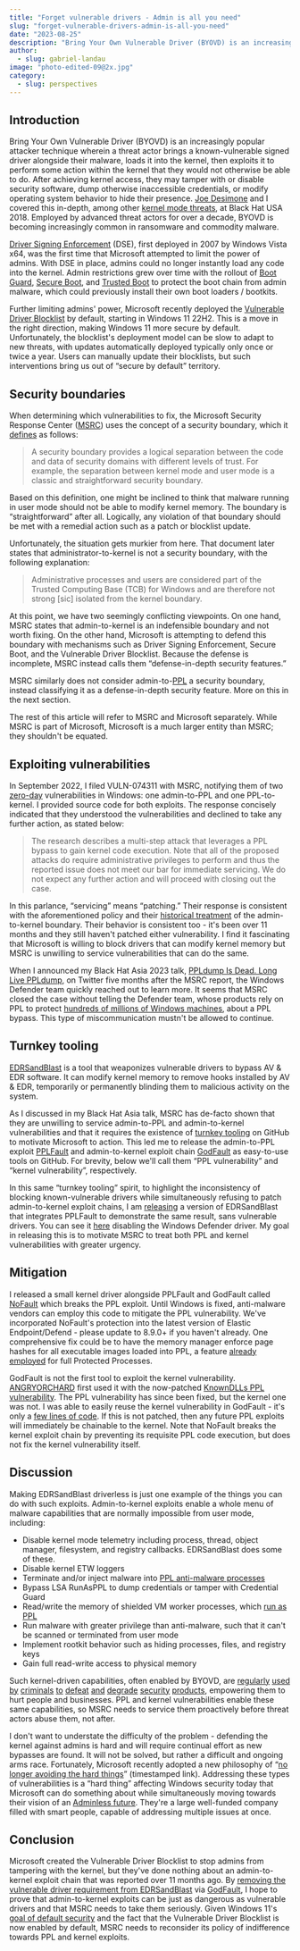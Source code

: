 ```yaml
---
title: "Forget vulnerable drivers - Admin is all you need"
slug: "forget-vulnerable-drivers-admin-is-all-you-need"
date: "2023-08-25"
description: "Bring Your Own Vulnerable Driver (BYOVD) is an increasingly popular attacker technique whereby a threat actor brings a known-vulnerable signed driver alongside their malware, loads it into the kernel, then exploits it to perform some action within the kernel that they would not otherwise be able to do. Employed by advanced threat actors for over a decade, BYOVD is becoming increasingly common in ransomware and commodity malware."
author:
  - slug: gabriel-landau
image: "photo-edited-09@2x.jpg"
category:
  - slug: perspectives
---
```


## Introduction
Bring Your Own Vulnerable Driver (BYOVD) is an increasingly popular attacker technique wherein a threat actor brings a known-vulnerable signed driver alongside their malware, loads it into the kernel, then exploits it to perform some action within the kernel that they would not otherwise be able to do. After achieving kernel access, they may tamper with or disable security software, dump otherwise inaccessible credentials, or modify operating system behavior to hide their presence. [Joe Desimone](https://twitter.com/dez_) and I covered this in-depth, among other [kernel mode threats](https://i.blackhat.com/us-18/Thu-August-9/us-18-Desimone-Kernel-Mode-Threats-and-Practical-Defenses.pdf), at Black Hat USA 2018. Employed by advanced threat actors for over a decade, BYOVD is becoming increasingly common in ransomware and commodity malware.

[Driver Signing Enforcement](https://learn.microsoft.com/en-us/windows-hardware/drivers/install/kernel-mode-code-signing-policy--windows-vista-and-later-) (DSE), first deployed in 2007 by Windows Vista x64, was the first time that Microsoft attempted to limit the power of admins. With DSE in place, admins could no longer instantly load any code into the kernel. Admin restrictions grew over time with the rollout of [Boot Guard](https://www.intel.com/content/dam/www/central-libraries/us/en/documents/below-the-os-security-white-paper.pdf), [Secure Boot](https://learn.microsoft.com/en-us/windows-hardware/design/device-experiences/oem-secure-boot), and [Trusted Boot](https://learn.microsoft.com/en-us/windows/security/operating-system-security/system-security/trusted-boot) to protect the boot chain from admin malware, which could previously install their own boot loaders / bootkits.

Further limiting admins' power, Microsoft recently deployed the [Vulnerable Driver Blocklist](https://learn.microsoft.com/en-us/windows/security/threat-protection/windows-defender-application-control/microsoft-recommended-driver-block-rules#microsoft-vulnerable-driver-blocklist) by default, starting in Windows 11 22H2. This is a move in the right direction, making Windows 11 more secure by default. Unfortunately, the blocklist's deployment model can be slow to adapt to new threats, with updates automatically deployed typically only once or twice a year. Users can manually update their blocklists, but such interventions bring us out of “secure by default” territory.

## Security boundaries
When determining which vulnerabilities to fix, the Microsoft Security Response Center ([MSRC](https://msrc.microsoft.com/)) uses the concept of a security boundary, which it [defines](https://web.archive.org/web/20230506125554/https://www.microsoft.com/en-us/msrc/windows-security-servicing-criteria) as follows:

> A security boundary provides a logical separation between the code and data of security domains with different levels of trust. For example, the separation between kernel mode and user mode is a classic and straightforward security boundary.

Based on this definition, one might be inclined to think that malware running in user mode should not be able to modify kernel memory. The boundary is “straightforward” after all. Logically, any violation of that boundary should be met with a remedial action such as a patch or blocklist update.

Unfortunately, the situation gets murkier from here. That document later states that administrator-to-kernel is not a security boundary, with the following explanation:

> Administrative processes and users are considered part of the Trusted Computing Base (TCB) for Windows and are therefore not strong [sic] isolated from the kernel boundary. 

At this point, we have two seemingly conflicting viewpoints. On one hand, MSRC states that admin-to-kernel is an indefensible boundary and not worth fixing. On the other hand, Microsoft is attempting to defend this boundary with mechanisms such as Driver Signing Enforcement, Secure Boot, and the Vulnerable Driver Blocklist. Because the defense is incomplete, MSRC instead calls them “defense-in-depth security features.”

MSRC similarly does not consider admin-to-[PPL](https://www.elastic.co/blog/protecting-windows-protected-processes) a security boundary, instead classifying it as a defense-in-depth security feature. More on this in the next section.

The rest of this article will refer to MSRC and Microsoft separately. While MSRC is part of Microsoft, Microsoft is a much larger entity than MSRC; they shouldn't be equated.

## Exploiting vulnerabilities
In September 2022, I filed VULN-074311 with MSRC, notifying them of two [zero-day](https://www.trendmicro.com/vinfo/us/security/definition/zero-day-vulnerability) vulnerabilities in Windows: one admin-to-PPL and one PPL-to-kernel. I provided source code for both exploits. The response concisely indicated that they understood the vulnerabilities and declined to take any further action, as stated below:

> The research describes a multi-step attack that leverages a PPL bypass to gain kernel code execution. Note that all of the proposed attacks do require administrative privileges to perform and thus the reported issue does not meet our bar for immediate servicing. We do not expect any further action and will proceed with closing out the case.

In this parlance, “servicing” means “patching.” Their response is consistent with the aforementioned policy and their [historical treatment](https://github.com/ionescu007/r0ak/tree/919338f4e88036c6a46a3a839f409efe38852415#faq) of the admin-to-kernel boundary. Their behavior is consistent too - it's been over 11 months and they still haven't patched either vulnerability. I find it fascinating that Microsoft is willing to block drivers that can modify kernel memory but MSRC is unwilling to service vulnerabilities that can do the same.

When I announced my Black Hat Asia 2023 talk, [PPLdump Is Dead. Long Live PPLdump](https://www.blackhat.com/asia-23/briefings/schedule/#ppldump-is-dead-long-live-ppldump-31052), on Twitter five months after the MSRC report, the Windows Defender team quickly reached out to learn more. It seems that MSRC closed the case without telling the Defender team, whose products rely on PPL to protect [hundreds of millions of Windows machines](https://www.ghacks.net/2019/08/03/windows-defender-has-a-market-share-of-50/), about a PPL bypass. This type of miscommunication mustn't be allowed to continue.

## Turnkey tooling
[EDRSandBlast](https://github.com/wavestone-cdt/EDRSandblast) is a tool that weaponizes vulnerable drivers to bypass AV & EDR software. It can modify kernel memory to remove hooks installed by AV & EDR, temporarily or permanently blinding them to malicious activity on the system.

As I discussed in my Black Hat Asia talk, MSRC has de-facto shown that they are unwilling to service admin-to-PPL and admin-to-kernel vulnerabilities and that it requires the existence of [turnkey tooling](https://twitter.com/tiraniddo/status/1551966781761146880?s=20) on GitHub to motivate Microsoft to action. This led me to release the admin-to-PPL exploit [PPLFault](https://github.com/gabriellandau/PPLFault) and admin-to-kernel exploit chain [GodFault](https://github.com/gabriellandau/PPLFault#godfault) as easy-to-use tools on GitHub. For brevity, below we'll call them “PPL vulnerability” and “kernel vulnerability”, respectively.

In this same “turnkey tooling” spirit, to highlight the inconsistency of blocking known-vulnerable drivers while simultaneously refusing to patch admin-to-kernel exploit chains, I am [releasing](https://github.com/gabriellandau/EDRSandblast-GodFault) a version of EDRSandBlast that integrates PPLFault to demonstrate the same result, sans vulnerable drivers. You can see it [here](https://gist.github.com/gabriellandau/418cde5d194a5e7adff641f2164cd1d7#file-edrsandblast-godfault-txt-L21-L27) disabling the Windows Defender driver. My goal in releasing this is to motivate MSRC to treat both PPL and kernel vulnerabilities with greater urgency.

## Mitigation
I released a small kernel driver alongside PPLFault and GodFault called [NoFault](https://github.com/gabriellandau/PPLFault/tree/7d5543eb6f9e4fd8d8380cbf358dab2f159703af/NoFault) which breaks the PPL exploit. Until Windows is fixed, anti-malware vendors can employ this code to mitigate the PPL vulnerability. We've incorporated NoFault's protection into the latest version of Elastic Endpoint/Defend - please update to 8.9.0+ if you haven't already. One comprehensive fix could be to have the memory manager enforce page hashes for all executable images loaded into PPL, a feature [already employed](https://twitter.com/DavidLinsley11/status/1190810926762450944?s=20) for full Protected Processes.

GodFault is not the first tool to exploit the kernel vulnerability. [ANGRYORCHARD](https://github.com/realoriginal/angryorchard) first used it with the now-patched [KnownDLLs PPL vulnerability](https://googleprojectzero.blogspot.com/2018/08/windows-exploitation-tricks-exploiting.html). The PPL vulnerability has since been fixed, but the kernel one was not.  I was able to easily reuse the kernel vulnerability in GodFault - it's only a [few lines of code](https://github.com/gabriellandau/PPLFault/blob/da270ab29d4f02e8bd2dd525f1c85979ded3df58/GMShellcode/GMShellcode.c#L177-L192). If this is not patched, then any future PPL exploits will immediately be chainable to the kernel. Note that NoFault breaks the kernel exploit chain by preventing its requisite PPL code execution, but does not fix the kernel vulnerability itself.

## Discussion
Making EDRSandBlast driverless is just one example of the things you can do with such exploits. Admin-to-kernel exploits enable a whole menu of malware capabilities that are normally impossible from user mode, including:

 - Disable kernel mode telemetry including process, thread, object manager, filesystem, and registry callbacks. EDRSandBlast does some of these.
 - Disable kernel ETW loggers
 - Terminate and/or inject malware into [PPL anti-malware processes](https://learn.microsoft.com/en-us/windows/win32/services/protecting-anti-malware-services-)
 - Bypass LSA RunAsPPL to dump credentials or tamper with Credential Guard
 - Read/write the memory of shielded VM worker processes, which [run as PPL](https://learn.microsoft.com/en-us/windows-server/security/guarded-fabric-shielded-vm/guarded-fabric-and-shielded-vms#what-are-the-types-of-virtual-machines-that-a-guarded-fabric-can-run)
 - Run malware with greater privilege than anti-malware, such that it can't be scanned or terminated from user mode
 - Implement rootkit behavior such as hiding processes, files, and registry keys
 - Gain full read-write access to physical memory

Such kernel-driven capabilities, often enabled by BYOVD, are [regularly](https://www.bleepingcomputer.com/news/security/blackbyte-ransomware-abuses-legit-driver-to-disable-security-products/) [used](https://www.trendmicro.com/en_us/research/23/e/blackcat-ransomware-deploys-new-signed-kernel-driver.html) [by](https://www.welivesecurity.com/2022/01/11/signed-kernel-drivers-unguarded-gateway-windows-core/) [criminals](https://media.kasperskycontenthub.com/wp-content/uploads/sites/43/2018/03/09133534/The-Slingshot-APT_report_ENG_final.pdf) [to](https://www.bleepingcomputer.com/news/security/ransomware-gangs-abuse-process-explorer-driver-to-kill-security-software/) [defeat](https://thehackernews.com/2023/04/ransomware-hackers-using-aukill-tool-to.html) [and](https://cybernews.com/security/bring-your-own-vulnerable-driver-attack/) [degrade](https://www.techspot.com/news/95781-hackers-use-genshin-impact-anti-cheat-software-ransomware.html) [security](https://arstechnica.com/information-technology/2020/02/hackable-code-trusted-by-windows-lets-ransomware-burrow-deep-into-targeted-machines/) [products](https://www.sentinelone.com/labs/malvirt-net-virtualization-thrives-in-malvertising-attacks/), empowering them to hurt people and businesses. PPL and kernel vulnerabilities enable these same capabilities, so MSRC needs to service them proactively before threat actors abuse them, not after.

I don't want to understate the difficulty of the problem - defending the kernel against admins is hard and will require continual effort as new bypasses are found. It will not be solved, but rather a difficult and ongoing arms race. Fortunately, Microsoft recently adopted a new philosophy of “[no longer avoiding the hard things](https://youtu.be/8T6ClX-y2AE?t=244)” (timestamped link). Addressing these types of vulnerabilities is a “hard thing” affecting Windows security today that Microsoft can do something about while simultaneously moving towards their vision of an [Adminless future](https://www.bigtechwire.com/2023/04/20/microsoft-admin-less-support-is-coming-in-a-future-windows-release/). They're a large well-funded company filled with smart people, capable of addressing multiple issues at once.

## Conclusion
Microsoft created the Vulnerable Driver Blocklist to stop admins from tampering with the kernel, but they've done nothing about an admin-to-kernel exploit chain that was reported over 11 months ago. By [removing the vulnerable driver requirement from EDRSandBlast](https://github.com/gabriellandau/EDRSandblast-GodFault) via [GodFault](https://github.com/gabriellandau/PPLFault#godfault), I hope to prove that admin-to-kernel exploits can be just as dangerous as vulnerable drivers and that MSRC needs to take them seriously. Given Windows 11's [goal of default security](https://www.youtube.com/watch?v=8T6ClX-y2AE) and the fact that the Vulnerable Driver Blocklist is now enabled by default, MSRC needs to reconsider its policy of indifference towards PPL and kernel exploits.
